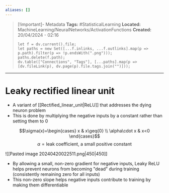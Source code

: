 ```yaml
---
aliases: []
---
```


> [!important]- Metadata
> **Tags:** #StatisticalLearning 
> **Located:** MachineLearning/NeuralNetworks/ActivationFunctions
> **Created:** 20/04/2024 - 02:16
> ```dataviewjs
> let f = dv.current().file;
> let paths = new Set([...f.inlinks, ...f.outlinks].map(p => p.path).filter(p => !p.endsWith(".png")));
> paths.delete(f.path);
> dv.table(["Connections", "Tags"], [...paths].map(p => [dv.fileLink(p), dv.page(p).file.tags.join("")]));
> ```

___
# Leaky rectified linear unit
- A variant of [[Rectified_linear_unit|ReLU]] that addresses the dying neuron problem
- This is done by multiplying the negative inputs by a constant rather than setting them to 0

$$\sigma(x)=\begin{cases}
x & x\geq{0}  \\
\alpha\cdot x & x<0
\end{cases}$$
$$\alpha=\text{leak coefficient, a small positive constant}$$

![[Pasted image 20240420022511.png|450|450]]

- By allowing a small, non-zero gradient for negative inputs, Leaky ReLU helps prevent neurons from becoming "dead" during training (consistently remaining zero for all inputs)
- This non-zero slope helps negative inputs contribute to training by making them differentiable
